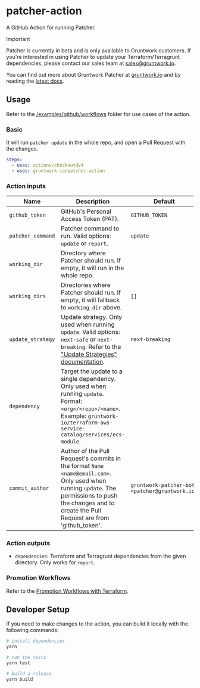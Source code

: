 # patcher-action
A GitHub Action for running Patcher.

> [!IMPORTANT]
> Patcher is currently in beta and is only available to Gruntwork customers. If you're interested in using Patcher to update your
> Terraform/Terragrunt dependencies, please contact our sales team at sales@gruntwork.io.

You can find out more about Gruntwork Patcher at [gruntwork.io](https://gruntwork.io/patcher) and by reading the [latest docs](https://docs.gruntwork.io/patcher/).

## Usage

Refer to the [/examples/github/workflows](/examples/github/workflows) folder for use cases of the action.

### Basic 
It will run `patcher update` in the whole repo, and open a Pull Request with the changes.

```yaml
steps:
  - uses: actions/checkout@v4
  - uses: gruntwork-io/patcher-action
```

### Action inputs

| Name              | Description                                                                                                                                                                                              | Default                                        |
|-------------------|----------------------------------------------------------------------------------------------------------------------------------------------------------------------------------------------------------|------------------------------------------------|
| `github_token`    | GitHub's Personal Access Token (PAT).                                                                                                                                                                    | `GITHUB_TOKEN`                                 |
| `patcher_command` | Patcher command to run. Valid options: `update` or `report`.                                                                                                                                             | `update`                                       |
| `working_dir`     | Directory where Patcher should run. If empty, it will run in the whole repo.                                                                                                                             |                                                |
| `working_dirs`    | Directories where Patcher should run. If empty, it will fallback to `working_dir` above.                                                                                                                 | `[]`                                           |
| `update_strategy` | Update strategy. Only used when running `update`. Valid options: `next-safe` or `next-breaking`. Refer to the ["Update Strategies" documentation](https://docs.gruntwork.io/patcher/update-strategies).  | `next-breaking`                                |
| `dependency`      | Target the update to a single dependency. Only used when running `update`. Format: `<org>/<repo>/<name>`. Example: `gruntwork-io/terraform-aws-service-catalog/services/ecs-module`.                     |                                                |
| `commit_author`   | Author of the Pull Request's commits in the format `Name <name@email.com>`. Only used when running `update`. The permissions to push the changes and to create the Pull Request are from 'github_token'. | `gruntwork-patcher-bot <patcher@gruntwork.io>` |

### Action outputs
- `dependencies`: Terraform and Terragrunt dependencies from the given directory. Only works for `report`.

### Promotion Workflows 

Refer to the [Promotion Workflows with Terraform](https://blog.gruntwork.io/promotion-workflows-with-terraform-13c05bed953d).

## Developer Setup

If you need to make changes to the action, you can build it locally with the following commands:

```sh
# install dependencies
yarn

# run the tests
yarn test

# build a release
yarn build
```

